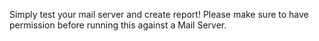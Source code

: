 Simply test your mail server and create report!
Please make sure to have permission before running this against a Mail Server.
